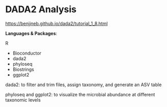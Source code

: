 # DADA2 Analysis

https://benjjneb.github.io/dada2/tutorial_1_8.html


**Languages & Packages**:

R
- Bioconductor
- dada2
- phyloseq
- Biostrings
- ggplot2

dada2: to filter and trim files, assign taxonomy, and generate an ASV table

phyloseq and ggplot2: to visualize the microbial abundance at different taxonomic levels
